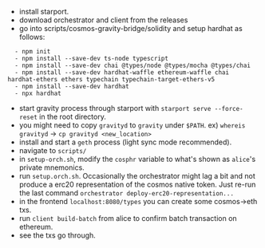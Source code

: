  - install starport.
 - download orchestrator and client from the releases
 - go into scripts/cosmos-gravity-bridge/solidity and setup hardhat as follows:
 ```
   - npm init
   - npm install --save-dev ts-node typescript
   - npm install --save-dev chai @types/node @types/mocha @types/chai
   - npm install --save-dev hardhat-waffle ethereum-waffle chai hardhat-ethers ethers typechain typechain-target-ethers-v5
   - npm install --save-dev hardhat
   - npx hardhat
 ```
 - start gravity process through starport with `starport serve --force-reset` in the root directory.
 - you might need to copy `gravityd` to `gravity` under `$PATH`. ex) `whereis gravityd` -> `cp gravityd <new_location>`
 - install and start a `geth` process (light sync mode recommended).
 - navigate to `scripts/`
 - in `setup-orch.sh`, modify the `cosphr` variable to what's shown as `alice`'s private mnemonics.
 - run `setup.orch.sh`. Occasionally the orchestrator might lag a bit and not produce a erc20 representation of the cosmos native token. Just re-run the last command `orchestrator deploy-erc20-representation...`
 - in the frontend `localhost:8080/types` you can create some cosmos->eth txs.
 - run `client build-batch` from alice to confirm batch transaction on ethereum.
 - see the txs go through.
